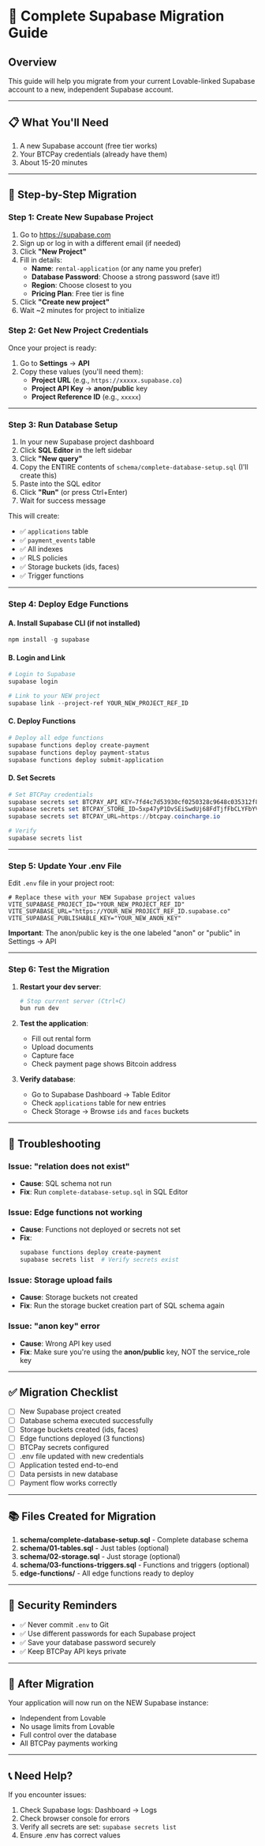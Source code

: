 # 🔄 Complete Supabase Migration Guide

## Overview
This guide will help you migrate from your current Lovable-linked Supabase account to a new, independent Supabase account.

---

## 📋 **What You'll Need**

1. A new Supabase account (free tier works)
2. Your BTCPay credentials (already have them)
3. About 15-20 minutes

---

## 🎯 **Step-by-Step Migration**

### **Step 1: Create New Supabase Project**

1. Go to https://supabase.com
2. Sign up or log in with a different email (if needed)
3. Click **"New Project"**
4. Fill in details:
   - **Name**: `rental-application` (or any name you prefer)
   - **Database Password**: Choose a strong password (save it!)
   - **Region**: Choose closest to you
   - **Pricing Plan**: Free tier is fine
5. Click **"Create new project"**
6. Wait ~2 minutes for project to initialize

### **Step 2: Get New Project Credentials**

Once your project is ready:

1. Go to **Settings** → **API**
2. Copy these values (you'll need them):
   - **Project URL** (e.g., `https://xxxxx.supabase.co`)
   - **Project API Key** → **anon/public** key
   - **Project Reference ID** (e.g., `xxxxx`)

---

### **Step 3: Run Database Setup**

1. In your new Supabase project dashboard
2. Click **SQL Editor** in the left sidebar
3. Click **"New query"**
4. Copy the ENTIRE contents of `schema/complete-database-setup.sql` (I'll create this)
5. Paste into the SQL editor
6. Click **"Run"** (or press Ctrl+Enter)
7. Wait for success message

This will create:
- ✅ `applications` table
- ✅ `payment_events` table
- ✅ All indexes
- ✅ RLS policies
- ✅ Storage buckets (ids, faces)
- ✅ Trigger functions

---

### **Step 4: Deploy Edge Functions**

#### **A. Install Supabase CLI** (if not installed)

```powershell
npm install -g supabase
```

#### **B. Login and Link**

```powershell
# Login to Supabase
supabase login

# Link to your NEW project
supabase link --project-ref YOUR_NEW_PROJECT_REF_ID
```

#### **C. Deploy Functions**

```powershell
# Deploy all edge functions
supabase functions deploy create-payment
supabase functions deploy payment-status
supabase functions deploy submit-application
```

#### **D. Set Secrets**

```powershell
# Set BTCPay credentials
supabase secrets set BTCPAY_API_KEY=7fd4c7d53930cf0250328c9648c035312f844a47
supabase secrets set BTCPAY_STORE_ID=5xp47yP1DvSEiSwdUj68FdTjfFbCLYFbYViordGSDDhy
supabase secrets set BTCPAY_URL=https://btcpay.coincharge.io

# Verify
supabase secrets list
```

---

### **Step 5: Update Your .env File**

Edit `.env` file in your project root:

```env
# Replace these with your NEW Supabase project values
VITE_SUPABASE_PROJECT_ID="YOUR_NEW_PROJECT_REF_ID"
VITE_SUPABASE_URL="https://YOUR_NEW_PROJECT_REF_ID.supabase.co"
VITE_SUPABASE_PUBLISHABLE_KEY="YOUR_NEW_ANON_KEY"
```

**Important**: The anon/public key is the one labeled "anon" or "public" in Settings → API

---

### **Step 6: Test the Migration**

1. **Restart your dev server**:
   ```powershell
   # Stop current server (Ctrl+C)
   bun run dev
   ```

2. **Test the application**:
   - Fill out rental form
   - Upload documents
   - Capture face
   - Check payment page shows Bitcoin address

3. **Verify database**:
   - Go to Supabase Dashboard → Table Editor
   - Check `applications` table for new entries
   - Check Storage → Browse `ids` and `faces` buckets

---

## 🔧 **Troubleshooting**

### **Issue: "relation does not exist"**
- **Cause**: SQL schema not run
- **Fix**: Run `complete-database-setup.sql` in SQL Editor

### **Issue: Edge functions not working**
- **Cause**: Functions not deployed or secrets not set
- **Fix**: 
  ```powershell
  supabase functions deploy create-payment
  supabase secrets list  # Verify secrets exist
  ```

### **Issue: Storage upload fails**
- **Cause**: Storage buckets not created
- **Fix**: Run the storage bucket creation part of SQL schema again

### **Issue: "anon key" error**
- **Cause**: Wrong API key used
- **Fix**: Make sure you're using the **anon/public** key, NOT the service_role key

---

## ✅ **Migration Checklist**

- [ ] New Supabase project created
- [ ] Database schema executed successfully
- [ ] Storage buckets created (ids, faces)
- [ ] Edge functions deployed (3 functions)
- [ ] BTCPay secrets configured
- [ ] .env file updated with new credentials
- [ ] Application tested end-to-end
- [ ] Data persists in new database
- [ ] Payment flow works correctly

---

## 📚 **Files Created for Migration**

1. **schema/complete-database-setup.sql** - Complete database schema
2. **schema/01-tables.sql** - Just tables (optional)
3. **schema/02-storage.sql** - Just storage (optional)
4. **schema/03-functions-triggers.sql** - Functions and triggers (optional)
5. **edge-functions/** - All edge functions ready to deploy

---

## 🔐 **Security Reminders**

- ✅ Never commit `.env` to Git
- ✅ Use different passwords for each Supabase project
- ✅ Save your database password securely
- ✅ Keep BTCPay API keys private

---

## 🎉 **After Migration**

Your application will now run on the NEW Supabase instance:
- Independent from Lovable
- No usage limits from Lovable
- Full control over the database
- All BTCPay payments working

---

## 📞 **Need Help?**

If you encounter issues:
1. Check Supabase logs: Dashboard → Logs
2. Check browser console for errors
3. Verify all secrets are set: `supabase secrets list`
4. Ensure .env has correct values

